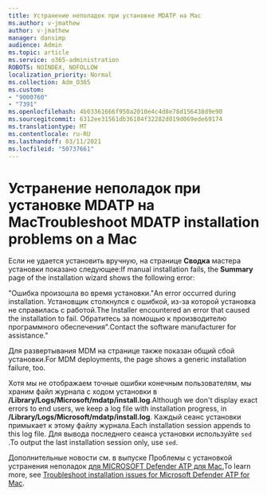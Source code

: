 ```yaml
---
title: Устранение неполадок при установке MDATP на Mac
ms.author: v-jmathew
author: v-jmathew
manager: dansimp
audience: Admin
ms.topic: article
ms.service: o365-administration
ROBOTS: NOINDEX, NOFOLLOW
localization_priority: Normal
ms.collection: Adm_O365
ms.custom:
- "9000760"
- "7391"
ms.openlocfilehash: 4b03361666f950a2010e4c4d8e78d156438d9e90
ms.sourcegitcommit: 6312ee31561db36104f32282d019d069ede69174
ms.translationtype: MT
ms.contentlocale: ru-RU
ms.lasthandoff: 03/11/2021
ms.locfileid: "50737661"
---
```

# <a name="troubleshoot-mdatp-installation-problems-on-a-mac"></a><span data-ttu-id="e0a9d-102">Устранение неполадок при установке MDATP на Mac</span><span class="sxs-lookup"><span data-stu-id="e0a9d-102">Troubleshoot MDATP installation problems on a Mac</span></span>

<span data-ttu-id="e0a9d-103">Если не удается установить вручную, на странице **Сводка** мастера установки показано следующее:</span><span class="sxs-lookup"><span data-stu-id="e0a9d-103">If manual installation fails, the **Summary** page of the installation wizard shows the following error:</span></span>

<span data-ttu-id="e0a9d-104">"Ошибка произошла во время установки.</span><span class="sxs-lookup"><span data-stu-id="e0a9d-104">"An error occurred during installation.</span></span> <span data-ttu-id="e0a9d-105">Установщик столкнулся с ошибкой, из-за которой установка не справилась с работой.</span><span class="sxs-lookup"><span data-stu-id="e0a9d-105">The Installer encountered an error that caused the installation to fail.</span></span> <span data-ttu-id="e0a9d-106">Обратитесь за помощью к производителю программного обеспечения".</span><span class="sxs-lookup"><span data-stu-id="e0a9d-106">Contact the software manufacturer for assistance."</span></span>

<span data-ttu-id="e0a9d-107">Для развертывания MDM на странице также показан общий сбой установки.</span><span class="sxs-lookup"><span data-stu-id="e0a9d-107">For MDM deployments, the page shows a generic installation failure, too.</span></span>

<span data-ttu-id="e0a9d-108">Хотя мы не отображаем точные ошибки конечным пользователям, мы храним файл журнала с ходом установки в **/Library/Logs/Microsoft/mdatp/install.log**.</span><span class="sxs-lookup"><span data-stu-id="e0a9d-108">Although we don't display exact errors to end users, we keep a log file with installation progress, in **/Library/Logs/Microsoft/mdatp/install.log**.</span></span> <span data-ttu-id="e0a9d-109">Каждый сеанс установки примыкает к этому файлу журнала.</span><span class="sxs-lookup"><span data-stu-id="e0a9d-109">Each installation session appends to this log file.</span></span> <span data-ttu-id="e0a9d-110">Для вывода последнего сеанса установки используйте `sed` .</span><span class="sxs-lookup"><span data-stu-id="e0a9d-110">To output the last installation session only, use `sed`.</span></span>

<span data-ttu-id="e0a9d-111">Дополнительные новости см. в выпуске Проблемы с установкой устранения неполадок [для MICROSOFT Defender ATP для Mac.](https://go.microsoft.com/fwlink/?linkid=2144615)</span><span class="sxs-lookup"><span data-stu-id="e0a9d-111">To learn more, see [Troubleshoot installation issues for Microsoft Defender ATP for Mac](https://go.microsoft.com/fwlink/?linkid=2144615).</span></span>
